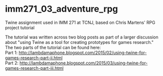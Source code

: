 # imm271_03_adventure_rpg
Twine assignment used in IMM 271 at TCNJ, based on Chris Martens' RPG project tutorial

The tutorial was written across two blog posts as part of a larger discussion about "using Twine as a tool for creating prototypes for games research." The two parts of the tutorial can be found here:  
Part 1: http://lambdamaphone.blogspot.com/2015/02/using-twine-for-games-research-part-ii.html  
Part 2: http://lambdamaphone.blogspot.com/2015/03/using-twine-for-games-research-part-iii.html

